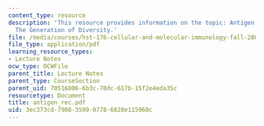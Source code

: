 ```yaml
---
content_type: resource
description: 'This resource provides information on the topic: Antigen Receptors and
  The Generation of Diversity.'
file: /media/courses/hst-176-cellular-and-molecular-immunology-fall-2005/3ec373cd7908359907786828e115960c_antigen_rec.pdf
file_type: application/pdf
learning_resource_types:
- Lecture Notes
ocw_type: OCWFile
parent_title: Lecture Notes
parent_type: CourseSection
parent_uid: 70516006-6b3c-70dc-617b-15f2e4eda35c
resourcetype: Document
title: antigen_rec.pdf
uid: 3ec373cd-7908-3599-0778-6828e115960c
---
```

